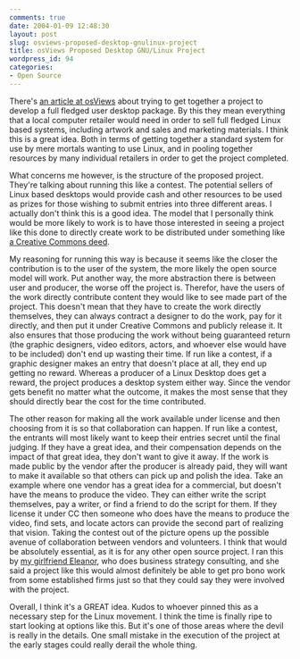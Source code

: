 ```yaml
---
comments: true
date: 2004-01-09 12:48:30
layout: post
slug: osviews-proposed-desktop-gnulinux-project
title: osViews Proposed Desktop GNU/Linux Project
wordpress_id: 94
categories:
- Open Source
---
```


There's [an article at osViews](http://www.osviews.com/print.php?sid=684) about trying to get together a project to develop a full fledged user desktop package. By this they mean everything that a local computer retailer would need in order to sell full fledged Linux based systems, including artwork and sales and marketing materials. I think this is a great idea. Both in terms of getting together a standard system for use by mere mortals wanting to use Linux, and in pooling together resources by many individual retailers in order to get the project completed.

What concerns me however, is the structure of the proposed project. They're talking about running this like a contest. The potential sellers of Linux based desktops would provide cash and other resources to be used as prizes for those wishing to submit entries into three different areas. I actually don't think this is a good idea. The model that I personally think would be more likely to work is to have those interested in seeing a project like this done to directly create work to be distributed under something like [a Creative Commons deed](http://creativecommons.org/licenses/by-sa/1.0/).

My reasoning for running this way is because it seems like the closer the contribution is to the user of the system, the more likely the open source model will work. Put another way, the more abstraction there is between user and producer, the worse off the project is. Therefor, have the users of the work directly contribute content they would like to see made part of the project. This doesn't mean that they have to create the work directly themselves, they can always contract a designer to do the work, pay for it directly, and then put it under Creative Commons and publicly release it. It also ensures that those producing the work without being guaranteed return (the graphic designers, video editors, actors, and whoever else would have to be included) don't end up wasting their time. If run like a contest, if a graphic designer makes an entry that doesn't place at all, they end up getting no reward. Whereas a producer of a Linux Desktop does get a reward, the project produces a desktop system either way. Since the vendor gets benefit no matter what the outcome, it makes the most sense that they should directly bear the cost for the time contributed.

The other reason for making all the work available under license and then choosing from it is so that collaboration can happen. If run like a contest, the entrants will most likely want to keep their entries secret until the final judging. If they have a great idea, and their compensation depends on the impact of that great idea, they don't want to give it away. If the work is made public by the vendor after the producer is already paid, they will want to make it available so that others can pick up and polish the idea. Take an example where one vendor has a great idea for a commercial, but doesn't have the means to produce the video. They can either write the script themselves, pay a writer, or find a friend to do the script for them. If they license it under CC then someone who does have the means to produce the video, find sets, and locate actors can provide the second part of realizing that vision. Taking the contest out of the picture opens up the possible avenue of collaboration between vendors and volunteers. I think that would be absolutely essential, as it is for any other open source project. I ran this by [my girlfriend Eleanor](http://www.proteanstrategy.com/wordpress/index.php), who does business strategy consulting, and she said a project like this would almost definitely be able to get pro bono work from some established firms just so that they could say they were involved with the project.

Overall, I think it's a GREAT idea. Kudos to whoever pinned this as a necessary step for the Linux movement. I think the time is finally ripe to start looking at options like this. But it's one of those areas where the devil is really in the details. One small mistake in the execution of the project at the early stages could really derail the whole thing.
